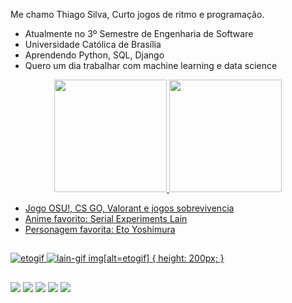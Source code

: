 Me chamo Thiago Silva, Curto jogos de ritmo e programação.
 
- Atualmente no 3º Semestre de Engenharia de Software
- Universidade Católica de Brasília
- Aprendendo Python, SQL, Django
- Quero um dia trabalhar com machine learning e data science

 
 
 
<div align="center">
  <a href="https://github.com/Wooggi1">
  <img height="180em" src="https://github-readme-stats.vercel.app/api?username=Wooggi1&show_icons=true&theme=dracula&include_all_commits=true&count_private=true"/>
  <img height="180em" src="https://github-readme-stats.vercel.app/api/top-langs/?username=Wooggi1&layout=compact&langs_count=7&theme=dracula"/>
</div>

- Jogo OSU!, CS GO, Valorant e jogos sobrevivencia
- Anime favorito: Serial Experiments Lain
- Personagem favorita: Eto Yoshimura

##
 
 
![etogif](https://user-images.githubusercontent.com/86689822/229072867-53200424-b844-4dee-88a9-d76dc0c5862b.gif)
![lain-gif](https://github.com/Wooggi1/Wooggi1/assets/86689822/8160f251-6830-49ec-88ff-83e92fe13146)
 img[alt=etogif] { height: 200px; }





   ##
   
  <a href="https://youtube.com/@wooggi3891" target="_blank"><img src="https://img.shields.io/badge/YouTube-FF0000?style=for-the-badge&logo=youtube&logoColor=white" target="_blank"></a>
  <a href="https://instagram.com/thiag0_w6" target="_blank"><img src="https://img.shields.io/badge/-Instagram-%23E4405F?style=for-the-badge&logo=instagram&logoColor=white" target="_blank"></a>
  <a href = "mailto:thiago2b9s@gmail.com"><img src="https://img.shields.io/badge/-Gmail-%23333?style=for-the-badge&logo=gmail&logoColor=white" target="_blank"></a>
  <a href="https://www.linkedin.com/in/thiago-silva-6ab847245" target="_blank"><img src="https://img.shields.io/badge/-LinkedIn-%230077B5?style=for-the-badge&logo=linkedin&logoColor=white" target="_blank"></a>
<a href="https://discord.gg/430455866496385044" target="_blank"><img src="https://img.shields.io/badge/Discord-7289DA?style=for-the-badge&logo=discord&logoColor=white" target="_blank"></a> 
